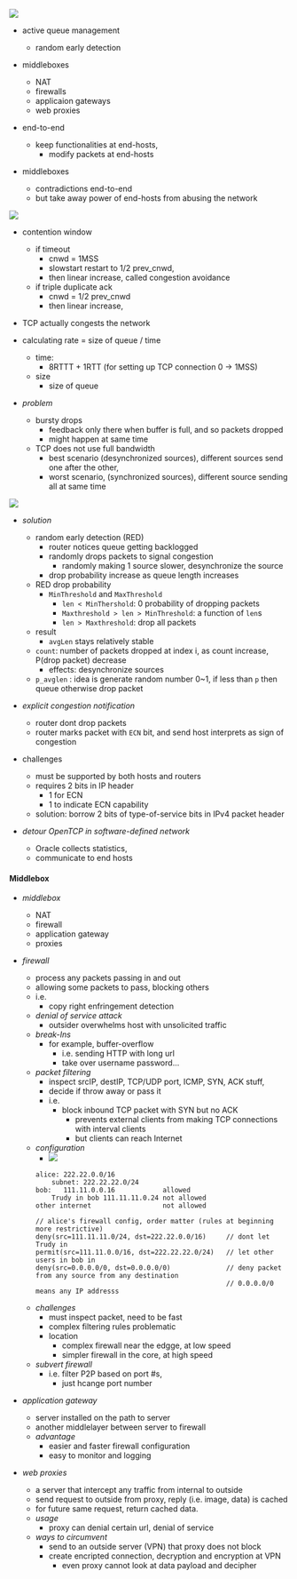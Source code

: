 
![](2017-11-16-13-22-10.png)
+ active queue management 
    + random early detection
+ middleboxes
    + NAT
    + firewalls
    + applicaion gateways 
    + web proxies


+ end-to-end
    + keep functionalities at end-hosts,
        + modify packets at end-hosts
+ middleboxes
    + contradictions end-to-end
    + but take away power of end-hosts from abusing the network 


![](2017-11-16-13-42-57.png)

+ contention window 
    + if timeout 
        + cnwd = 1MSS
        + slowstart restart to 1/2 prev_cnwd, 
        + then linear increase, called congestion avoidance
    + if triple duplicate ack 
        + cnwd = 1/2 prev_cnwd
        + then linear increase, 
+ TCP actually congests the network 

+ calculating rate = size of queue / time
    + time: 
        + 8RTTT + 1RTT (for setting up TCP connection 0 -> 1MSS)
    + size
        + size of queue
+ _problem_ 
    + bursty drops 
        + feedback only there when buffer is full, and so packets dropped 
        + might happen at same time
    + TCP does not use full bandwidth
        + best scenario (desynchronized sources), different sources send one after the other, 
        + worst scenario, (synchronized sources), different source sending all at same time

![](2017-11-16-13-54-56.png)
+ _solution_ 
    + random early detection (RED)
        + router notices queue getting backlogged
        + randomly drops packets to signal congestion
            + randomly making 1 source slower, desynchronize the source
        + drop probability increase as queue length increases
    + RED drop probability
        + `MinThreshold` and `MaxThreshold`
            + `len < MinThershold`:  0 probability of dropping packets
            + `Maxthreshold > len > MinThreshold`: a function of `len`s
            + `len > Maxthreshold`: drop all packets
    + result
         + `avgLen` stays relatively stable
    + `count`: number of packets dropped at index i, as count increase, P(drop packet) decrease
        + effects: desynchronize sources
    + `p_avglen` : idea is generate random number 0~1, if less than `p` then queue otherwise drop packet


+ _explicit congestion notification_ 
    + router dont drop packets
    + router marks packet with `ECN` bit, and send host interprets as sign of congestion
+ challenges
    + must be supported by both hosts and routers 
    + requires 2 bits in IP header
        + 1 for ECN
        + 1 to indicate ECN capability 
    + solution: borrow 2 bits of type-of-service bits in IPv4 packet header

+ _detour OpenTCP in software-defined network_ 
    + Oracle collects statistics,
    + communicate to end hosts


#### Middlebox

+ _middlebox_ 
    + NAT
    + firewall
    + application gateway
    + proxies


+ _firewall_ 
    + process any packets passing in and out
    + allowing some packets to pass, blocking others
    + i.e. 
        + copy right enfringement detection
    + _denial of service attack_ 
        + outsider overwhelms host with unsolicited traffic
    + _break-Ins_ 
        + for example, buffer-overflow  
            + i.e. sending HTTP with long url 
            + take over username password...
    + _packet filtering_ 
        + inspect srcIP, destIP, TCP/UDP port, ICMP, SYN, ACK stuff,
        + decide if throw away or pass it
        + i.e. 
            + block inbound TCP packet with SYN but no ACK
                + prevents external clients from making TCP connections with interval clients
                + but clients can reach Internet
    + _configuration_ 
        + ![](2017-11-16-14-56-18.png)
        ```
        alice: 222.22.0.0/16
            subnet: 222.22.22.0/24
        bob:   111.11.0.0.16            allowed
            Trudy in bob 111.11.11.0.24 not allowed
        other internet                  not allowed

        // alice's firewall config, order matter (rules at beginning more restrictive)
        deny(src=111.11.11.0/24, dst=222.22.0.0/16)     // dont let Trudy in
        permit(src=111.11.0.0/16, dst=222.22.22.0/24)   // let other users in bob in 
        deny(src=0.0.0.0/0, dst=0.0.0.0/0)              // deny packet from any source from any destination
                                                        // 0.0.0.0/0 means any IP addresss
        ```
    + _challenges_ 
        + must inspect packet, need to be fast
        + complex filtering rules problematic
        + location
            + complex firewall near the edgge, at low speed
            + simpler firewall in the core, at high speed
    + _subvert firewall_ 
        + i.e. filter P2P based on port #s, 
            + just hcange port number

+ _application gateway_ 
    + server installed on the path to server
    + another middlelayer between server to firewall
    + _advantage_
        + easier and faster firewall configuration
        + easy to monitor and logging

+ _web proxies_ 
    + a server that intercept any traffic from internal to outside
    + send request to outside from proxy, reply (i.e. image, data) is cached
    + for future same request, return cached data.                                                                         
    + _usage_ 
        + proxy can denial certain url, denial of service
    + _ways to circumvent_ 
        + send to an outside server (VPN) that proxy does not block
        + create encripted connection, decryption and encryption at VPN 
            + even proxy cannot look at data  payload and decipher
        



